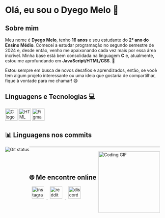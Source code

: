 # Olá, eu sou o Dyego Melo 👋

## Sobre mim

Meu nome é **Dyego Melo**, tenho **16 anos** e sou estudante do **2° ano do Ensino Médio**. Comecei a estudar programação no segundo semestre de 2024 e, desde então, venho me apaixonando cada vez mais por essa área incrível. Minha base está bem consolidada na linguagem **C** e, atualmente, estou me aprofundando em **JavaScript/HTML/CSS**. 🚀

Estou sempre em busca de novos desafios e aprendizados, então, se você tem algum projeto interessante ou uma ideia que gostaria de compartilhar, fique à vontade para me chamar! 😄

## Linguagens e Tecnologias 💻

<div align="left">
  <img src="https://cdn.jsdelivr.net/gh/devicons/devicon/icons/c/c-original.svg" height="40" alt="C logo" title="C" />
  <img src="https://cdn.jsdelivr.net/gh/devicons/devicon/icons/html5/html5-original.svg" height="40" alt="HTML logo" title="HTML" />
  <img src="https://cdn.jsdelivr.net/gh/devicons/devicon/icons/figma/figma-original.svg" height="40" alt="Figma logo" title="Figma" />
</div>

<h2 align="left">📊 Linguagens nos commits</h2>

<img src="https://github-readme-stats.vercel.app/api/top-langs/?username=dyegomannuel&layout=compact&hide_border=true&theme=dark"
    alt = "Git status" 
    title ="As linguagens que eu mais uso"
    style = "float: left; margin-right: 0px;" />

---

<div style="display: flex; align-items: center; justify-content: space-between;">
  <div>
    <h2>🌐 Me encontre online</h2>
    <a href="https://instagram.com/dyegomannuel" target="_blank">
      <img src="https://cdn-icons-png.flaticon.com/512/174/174855.png" height="40" hspace="8" alt="instagram logo" /> </a>
    <a href="https://www.reddit.com/user/dg2xz/" target="_blank">
      <img src="https://github.com/user-attachments/assets/61d9f33c-52dc-4e61-8d48-9c1ea6331de9" height="40" hspace="8" alt="reddit logo" /> </a>
     <a href="https://discord.gg/u23vKxvVGU" target="_blank">
      <img src="https://github.com/user-attachments/assets/8f058ab9-9f48-438c-95f4-3d77e757e7a6" height="40" hspace="8" alt="discord logo" /> </a>
  </div>
  <div>
    <img src="https://media1.tenor.com/m/2QP5twD2d28AAAAd/spring-forward.gif" height="200" alt="Coding GIF" />
  </div>
</div>
